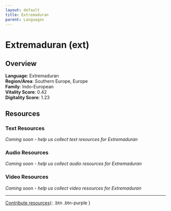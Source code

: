 ```yaml
---
layout: default
title: Extremaduran
parent: Languages
---
```


# Extremaduran (ext)

## Overview

**Language**: Extremaduran  
**Region/Area**: Southern Europe, Europe  
**Family**: Indo-European  
**Vitality Score**: 0.42  
**Digitality Score**: 1.23  

## Resources

### Text Resources
*Coming soon - help us collect text resources for Extremaduran*

### Audio Resources
*Coming soon - help us collect audio resources for Extremaduran*

### Video Resources
*Coming soon - help us collect video resources for Extremaduran*

---

[Contribute resources](https://fairtrain.github.io/){: .btn .btn-purple }
